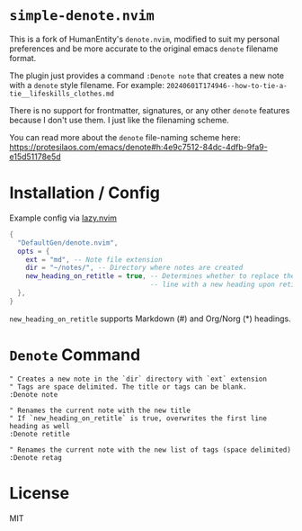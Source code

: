 # `simple-denote.nvim`

This is a fork of HumanEntity's `denote.nvim`, modified to suit my personal preferences and be more accurate to the original emacs `denote` filename format.

The plugin just provides a command `:Denote note` that creates a new note with a `denote` style filename. For example: `20240601T174946--how-to-tie-a-tie__lifeskills_clothes.md`

There is no support for frontmatter, signatures, or any other `denote` features because I don't use them. I just like the filenaming scheme.

You can read more about the `denote` file-naming scheme here:
https://protesilaos.com/emacs/denote#h:4e9c7512-84dc-4dfb-9fa9-e15d51178e5d

# Installation / Config

Example config via [lazy.nvim](https://github.com/folke/lazy.nvim)

```lua
{
  "DefaultGen/denote.nvim",
  opts = {
    ext = "md", -- Note file extension
    dir = "~/notes/", -- Directory where notes are created
    new_heading_on_retitle = true, -- Determines whether to replace the first
                                   -- line with a new heading upon retitling
  },
} 
```

`new_heading_on_retitle` supports Markdown (#) and Org/Norg (*) headings.

# `Denote` Command

```vim
" Creates a new note in the `dir` directory with `ext` extension
" Tags are space delimited. The title or tags can be blank.
:Denote note
```

```vim
" Renames the current note with the new title
" If `new_heading_on_retitle` is true, overwrites the first line heading as well
:Denote retitle
```

```vim
" Renames the current note with the new list of tags (space delimited)
:Denote retag
```

# License

MIT
